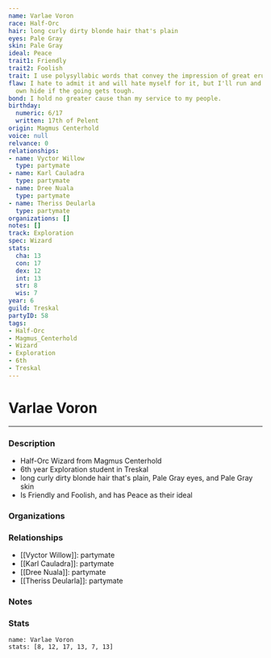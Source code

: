 ```yaml
---
name: Varlae Voron
race: Half-Orc
hair: long curly dirty blonde hair that's plain
eyes: Pale Gray
skin: Pale Gray
ideal: Peace
trait1: Friendly
trait2: Foolish
trait: I use polysyllabic words that convey the impression of great erudition.
flaw: I hate to admit it and will hate myself for it, but I'll run and preserve my
  own hide if the going gets tough.
bond: I hold no greater cause than my service to my people.
birthday:
  numeric: 6/17
  written: 17th of Pelent
origin: Magmus Centerhold
voice: null
relvance: 0
relationships:
- name: Vyctor Willow
  type: partymate
- name: Karl Cauladra
  type: partymate
- name: Dree Nuala
  type: partymate
- name: Theriss Deularla
  type: partymate
organizations: []
notes: []
track: Exploration
spec: Wizard
stats:
  cha: 13
  con: 17
  dex: 12
  int: 13
  str: 8
  wis: 7
year: 6
guild: Treskal
partyID: 58
tags:
- Half-Orc
- Magmus_Centerhold
- Wizard
- Exploration
- 6th
- Treskal
---
```

# Varlae Voron
---
### Description
- Half-Orc Wizard from Magmus Centerhold
- 6th year Exploration student in Treskal
- long curly dirty blonde hair that's plain, Pale Gray eyes, and Pale Gray skin
- Is Friendly and Foolish, and has Peace as their ideal

### Organizations

### Relationships
- [[Vyctor Willow]]: partymate
- [[Karl Cauladra]]: partymate
- [[Dree Nuala]]: partymate
- [[Theriss Deularla]]: partymate

### Notes

### Stats
```statblock
name: Varlae Voron
stats: [8, 12, 17, 13, 7, 13]
```